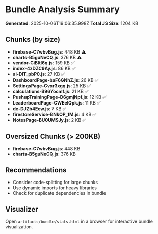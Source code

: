 # Bundle Analysis Summary

**Generated**: 2025-10-06T19:06:35.998Z
**Total JS Size**: 1204 KB

## Chunks (by size)

- **firebase-C7wbvBug.js**: 448 KB ⚠️
- **charts-B5guNeCQ.js**: 376 KB ⚠️
- **vendor-CiBItl6q.js**: 159 KB ✅
- **index-4zDZC9Ay.js**: 86 KB ✅
- **ai-DlT_pbP0.js**: 27 KB ✅
- **DashboardPage-baF6GNhZ.js**: 26 KB ✅
- **SettingsPage-Cvxr3xgq.js**: 25 KB ✅
- **calculations-B96Yocmf.js**: 21 KB ✅
- **PushupTrainingPage-D6gmjNpf.js**: 12 KB ✅
- **LeaderboardPage-CWEelQpk.js**: 11 KB ✅
- **de-DJZb4Eew.js**: 7 KB ✅
- **firestoreService-BNkOP_fM.js**: 4 KB ✅
- **NotesPage-BU0UMSJy.js**: 2 KB ✅

## Oversized Chunks (> 200KB)

- **firebase-C7wbvBug.js**: 448 KB
- **charts-B5guNeCQ.js**: 376 KB

## Recommendations

- Consider code-splitting for large chunks
- Use dynamic imports for heavy libraries
- Check for duplicate dependencies in bundle

## Visualizer

Open `artifacts/bundle/stats.html` in a browser for interactive bundle visualization.
